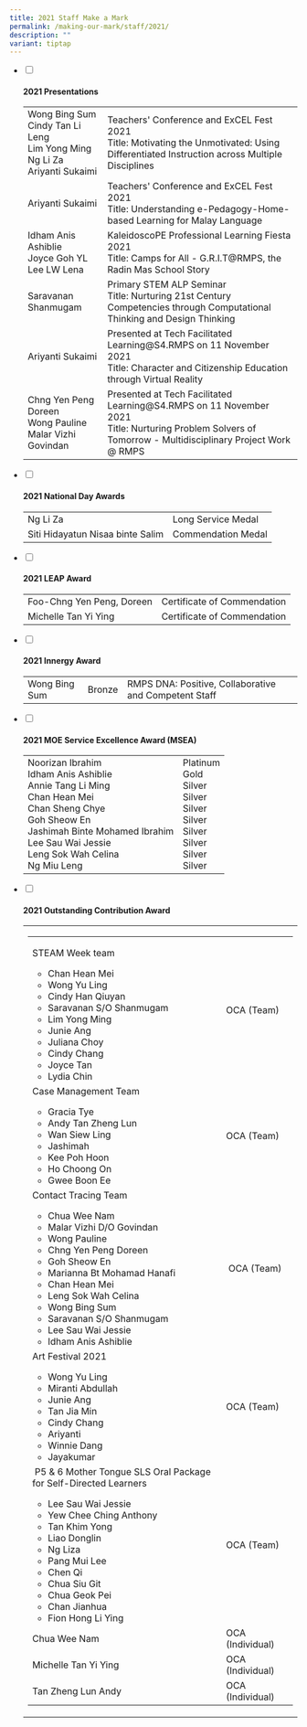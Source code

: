 ```yaml
---
title: 2021 Staff Make a Mark
permalink: /making-our-mark/staff/2021/
description: ""
variant: tiptap
---
```

<ul class="jekyllcodex_accordion">
<li><input id="accordion1" type="checkbox"> <label for="accordion1"><h4><strong>2021 Presentations</strong></h4></label>
<div>
<table>
<tbody>
<tr>
<td>Wong Bing Sum<br>Cindy Tan Li Leng&nbsp;<br>Lim Yong Ming<br>Ng Li Za<br>Ariyanti Sukaimi</td>
<td>Teachers' Conference and ExCEL Fest 2021<br>Title: Motivating the Unmotivated: Using Differentiated Instruction across Multiple Disciplines</td>
</tr>
<tr>
<td>Ariyanti Sukaimi</td>
<td>Teachers' Conference and ExCEL Fest 2021<br>Title: Understanding e-Pedagogy-Home-based Learning for Malay Language</td>
</tr>
<tr>
<td>Idham Anis Ashiblie<br>Joyce Goh YL<br>Lee LW Lena</td>
<td>KaleidoscoPE Professional Learning Fiesta 2021<br>Title: Camps for All - G.R.I.T@RMPS, the Radin Mas School Story&nbsp;</td>
</tr>
<tr>
<td>Saravanan Shanmugam&nbsp;</td>
<td>Primary STEM ALP Seminar<br>Title: Nurturing 21st Century Competencies through Computational Thinking and Design Thinking&nbsp;</td>
</tr>
<tr>
<td>Ariyanti Sukaimi</td>
<td>Presented at Tech Facilitated Learning@S4.RMPS on 11 November 2021<br>Title: Character and Citizenship Education through Virtual Reality</td>
</tr>
<tr>
<td>Chng Yen Peng Doreen<br>Wong Pauline<br>Malar Vizhi Govindan</td>
<td>Presented at Tech Facilitated Learning@S4.RMPS on 11 November 2021<br>Title: Nurturing Problem Solvers of Tomorrow - Multidisciplinary Project Work @ RMPS</td>
</tr>
</tbody>
</table>
</div>
</li>
<li><input id="accordion2" type="checkbox"> <label for="accordion2"><h4><strong>2021 National Day Awards</strong></h4></label>
<div>
<table>
<tbody>
<tr>
<td>Ng Li Za</td>
<td>Long Service Medal</td>
</tr>
<tr>
<td>Siti Hidayatun Nisaa binte Salim</td>
<td>Commendation Medal</td>
</tr>
</tbody>
</table>
</div>
</li>
<li><input id="accordion3" type="checkbox"> <label for="accordion3"><h4><strong>2021 LEAP Award</strong></h4></label>
<div>
<table>
<tbody>
<tr>
<td>Foo-Chng Yen Peng, Doreen</td>
<td>Certificate of Commendation</td>
</tr>
<tr>
<td>Michelle Tan Yi Ying</td>
<td>Certificate of Commendation</td>
</tr>
</tbody>
</table>
</div>
</li>
<li><input id="accordion4" type="checkbox"> <label for="accordion4"><h4><strong>2021 Innergy Award</strong></h4></label>
<div>
<table>
<tbody>
<tr>
<td>Wong Bing Sum</td>
<td>Bronze</td>
<td>RMPS DNA: Positive, Collaborative and Competent Staff</td>
</tr>
</tbody>
</table>
</div>
</li>
<li><input id="accordion5" type="checkbox"> <label for="accordion5"><h4><strong>2021 MOE Service Excellence Award (MSEA)</strong></h4></label>
<div>
<table>
<tbody>
<tr>
<td>Noorizan Ibrahim<br>Idham Anis Ashiblie<br>Annie Tang Li Ming<br>Chan Hean Mei<br>Chan Sheng Chye<br>Goh Sheow En<br>Jashimah Binte Mohamed Ibrahim<br>Lee Sau Wai Jessie<br>Leng Sok Wah Celina<br>Ng Miu Leng</td>
<td>Platinum<br>Gold<br>Silver<br>Silver<br>Silver<br>Silver<br>Silver<br>Silver<br>Silver<br>Silver</td>
</tr>
</tbody>
</table>
</div>
</li>
<li><input id="accordion6" type="checkbox"> <label for="accordion6"><h4><strong>2021 Outstanding Contribution Award</strong></h4></label>
<div>
<table>
<tbody>
<tr>
<td>
<table>
<tbody>
<tr>
<td>
<p>STEAM Week team</p>
<ul>
<li>Chan Hean Mei&nbsp;</li>
<li>Wong Yu Ling</li>
<li>Cindy Han Qiuyan</li>
<li>Saravanan S/O Shanmugam</li>
<li>Lim Yong Ming</li>
<li>Junie Ang</li>
<li>Juliana Choy</li>
<li>Cindy Chang</li>
<li>Joyce Tan</li>
<li>Lydia Chin</li>
</ul>
</td>
<td>OCA (Team)</td>
</tr>
<tr>
<td>Case Management Team<br>
<ul>
<li>Gracia Tye</li>
<li>Andy Tan Zheng Lun</li>
<li>Wan Siew Ling</li>
<li>Jashimah</li>
<li>Kee Poh Hoon</li>
<li>Ho Choong On</li>
<li>Gwee Boon Ee</li>
</ul>
</td>
<td>OCA (Team)</td>
</tr>
<tr>
<td>Contact Tracing Team&nbsp;<br>
<ul>
<li>Chua Wee Nam</li>
<li>Malar Vizhi D/O Govindan</li>
<li>Wong Pauline</li>
<li>Chng Yen Peng Doreen</li>
<li>Goh Sheow En</li>
<li>Marianna Bt Mohamad Hanafi</li>
<li>Chan Hean Mei</li>
<li>Leng Sok Wah Celina</li>
<li>Wong Bing Sum</li>
<li>Saravanan S/O Shanmugam</li>
<li>Lee Sau Wai Jessie</li>
<li>Idham Anis Ashiblie</li>
</ul>
</td>
<td>&nbsp;OCA (Team)</td>
</tr>
<tr>
<td>Art Festival 2021<br>
<ul>
<li>Wong Yu Ling</li>
<li>Miranti Abdullah</li>
<li>Junie Ang</li>
<li>Tan Jia Min</li>
<li>Cindy Chang</li>
<li>Ariyanti</li>
<li>Winnie Dang</li>
<li>Jayakumar&nbsp;</li>
</ul>
</td>
<td>OCA (Team)&nbsp;</td>
</tr>
<tr>
<td>&nbsp;P5 &amp; 6 Mother Tongue SLS Oral Package for Self-Directed Learners<br>
<ul>
<li>Lee Sau Wai Jessie</li>
<li>Yew Chee Ching Anthony</li>
<li>Tan Khim Yong</li>
<li>Liao Donglin</li>
<li>Ng Liza</li>
<li>Pang Mui Lee</li>
<li>Chen Qi</li>
<li>Chua Siu Git</li>
<li>Chua Geok Pei</li>
<li>Chan Jianhua</li>
<li>Fion Hong Li Ying</li>
</ul>
</td>
<td>OCA (Team)&nbsp;</td>
</tr>
<tr>
<td>Chua Wee Nam</td>
<td>OCA (Individual)&nbsp;</td>
</tr>
<tr>
<td>Michelle Tan Yi Ying</td>
<td>OCA (Individual)&nbsp;</td>
</tr>
<tr>
<td>Tan Zheng Lun Andy</td>
<td>OCA (Individual)&nbsp;</td>
</tr>
</tbody>
</table>
</td>
</tr>
</tbody>
</table>
</div>
</li>
</ul>